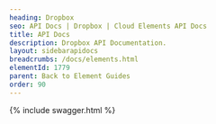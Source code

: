 ```yaml
---
heading: Dropbox
seo: API Docs | Dropbox | Cloud Elements API Docs
title: API Docs
description: Dropbox API Documentation.
layout: sidebarapidocs
breadcrumbs: /docs/elements.html
elementId: 1779
parent: Back to Element Guides
order: 90
---
```


{% include swagger.html %}
